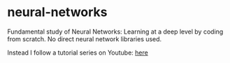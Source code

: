 # neural-networks

Fundamental study of Neural Networks: Learning at a deep level by coding from scratch.
No direct neural network libraries used.

Instead I follow a tutorial series on Youtube: [here](https://www.youtube.com/watch?v=Wo5dMEP_BbI&list=PLQVvvaa0QuDcjD5BAw2DxE6OF2tius3V3)
